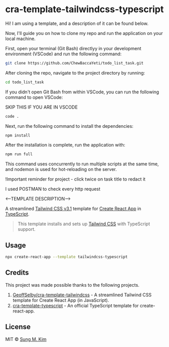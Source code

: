 # cra-template-tailwindcss-typescript

Hi! I am using a template, and a description of it can be found below.

Now, I'll guide you on how to clone my repo and run the application on your local machine.

First, open your terminal (Git Bash) directlyy in your development environment (VSCode) and run the following command:

```bash
git clone https://github.com/ChewBaccaYeti/todo_list_task.git
```

After cloning the repo, navigate to the project directory by running:

```bash
cd todo_list_task 
```

If you didn't open Git Bash from within VSCode, you can run the following command to open VSCode:

SKIP THIS IF YOU ARE IN VSCODE

```bash
code .
```

Next, run the following command to install the dependencies:

```bash
npm install
```

After the installation is complete, run the application with:

```bash
npm run full
```

This command uses concurrently to run multiple scripts at the same time, and nodemon is used for hot-reloading on the server.

!Important reminder for project - click twice on task title to redact it

I used POSTMAN to check every http request

<--TEMPLATE DESCRIPTION-->

A streamlined [Tailwind CSS v3.1](https://tailwindcss.com) template for [Create React App](https://github.com/facebook/create-react-app) in [TypeScript](https://www.typescriptlang.org/).

> This template installs and sets up [Tailwind CSS](https://tailwindcss.com) with TypeScript support.

## Usage

```bash
npx create-react-app --template tailwindcss-typescript
```

## Credits

This project was made possible thanks to the following projects.

1. [GeoffSelby/cra-template-tailwindcss](https://github.com/GeoffSelby/cra-template-tailwindcss) - A streamlined Tailwind CSS template for Create React App (in JavaScript).
2. [cra-template-typescript](https://github.com/facebook/create-react-app/tree/master/packages/cra-template-typescript) - An official TypeScript template for create-react-app.

## License

MIT © [Sung M. Kim](https://sung.codes)
